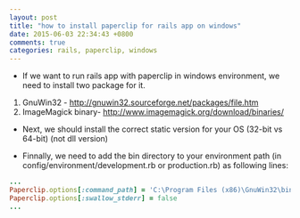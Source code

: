 ```yaml
---
layout: post
title: "how to install paperclip for rails app on windows"
date: 2015-06-03 22:34:43 +0800
comments: true
categories: rails, paperclip, windows
---
```


- If we want to run rails app with paperclip in windows environment, we need to install two package for it.

1. GnuWin32 - http://gnuwin32.sourceforge.net/packages/file.htm
2. ImageMagick binary-  http://www.imagemagick.org/download/binaries/

- Next, we should install the correct static version for your OS (32-bit vs 64-bit) (not dll version)

- Finnally, we need to add the bin directory to your environment path (in config/environment/development.rb or production.rb) as following lines:

``` ruby
...
Paperclip.options[:command_path] = 'C:\Program Files (x86)\GnuWin32\bin; C:\Program Files\ImageMagick-6.7.6-3-Q16' 
Paperclip.options[:swallow_stderr] = false
...
```